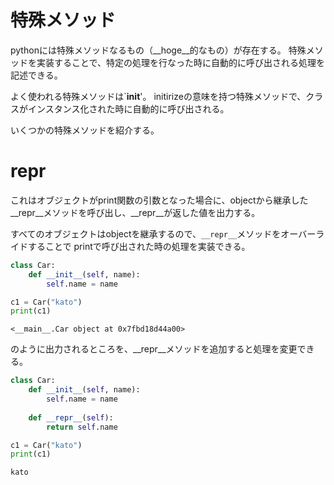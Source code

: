 # 特殊メソッド
pythonには特殊メソッドなるもの（__hoge__的なもの）が存在する。
特殊メソッドを実装することで、特定の処理を行なった時に自動的に呼び出される処理を記述できる。

よく使われる特殊メソッドは`__init__'。
initirizeの意味を持つ特殊メソッドで、クラスがインスタンス化された時に自動的に呼び出される。

いくつかの特殊メソッドを紹介する。

# __repr__

これはオブジェクトがprint関数の引数となった場合に、objectから継承した
__repr__メソッドを呼び出し、__repr__が返した値を出力する。

すべてのオブジェクトはobjectを継承するので、`__repr__`メソッドをオーバーライドすることで
printで呼び出された時の処理を実装できる。

```python
class Car:
    def __init__(self, name):
        self.name = name

c1 = Car("kato")
print(c1)
```

```
<__main__.Car object at 0x7fbd18d44a00>
```

のように出力されるところを、__repr__メソッドを追加すると処理を変更できる。

```python
class Car:
    def __init__(self, name):
        self.name = name
    
    def __repr__(self):
        return self.name

c1 = Car("kato")
print(c1)
```

```
kato
```